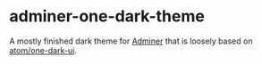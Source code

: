 # adminer-one-dark-theme

A mostly finished dark theme for [Adminer](https://www.adminer.org/) that is loosely based on [atom/one-dark-ui](https://github.com/atom/one-dark-ui).
